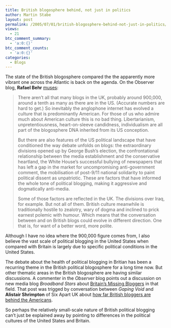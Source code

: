 ```yaml
---
title: British blogosphere behind, not just in politics
author: Martin Stabe
layout: post
permalink: /2005/07/01/british-blogosphere-behind-not-just-in-politics/
views:
  - 21
btc_comment_summary:
  - 'a:0:{}'
btc_comment_counts:
  - 'a:0:{}'
categories:
  - Blogs
---
```

The state of the British blogosphere compared the the apparently more vibrant one across the Atlantic is back on the agenda. On the Observer blog, **Rafael Behr** [muses][1]:

> There aren&#8217;t all that many blogs in the UK, probably around 900,000, around a tenth as many as there are in the US. (Accurate numbers are hard to get.) So inevitably the anglophone internet has evolved a culture that is predominantly American. For those of us who admire much about American culture this is no bad thing. Libertarianism, unpretentiousness, heart-on-sleeve candidness, individualism are all part of the blogosphere DNA inherited from its US conception.
> 
> But there are also features of the US political landscape that have conditioned the way debate unfolds on blogs: the extraordinary divisions opened up by George Bush&rsquo;s election, the confrontational relationship between the media establishment and the conservative heartland, the White House&rsquo;s successful bullying of newspapers that has left a gap in the market for uncompromising anti-government comment, the mobilisation of post-9/11 national solidarity to paint political dissent as unpatriotic. These are factors that have informed the whole tone of political blogging, making it aggressive and dogmatically anti-media.
> 
> Some of those factors are reflected in the UK. The divisions over Iraq, for example. But not all of them. British culture meanwhile is traditionally hostile to zealotry, wary of dogma and inclined to prick earnest polemic with humour. Which means that the conversation between and on British blogs could evolve in different direction. One that is, for want of a better word, more polite.

Although I have no idea where the 900,000 figure comes from, I also believe the vast scale of political blogging in the United States when compared with Britain is largely due to specific political conditions in the United States. 

The debate about the health of political blogging in Britian has been a recurring theme in the British political blogosphere for a long time now. But other thematic areas in the British blogosphere are having similar discussions. A commenter in the *Observer* blog points out a discussion on new media blog *Broadband Stars* about [Britain&rsquo;s Missing Bloggers][2] in that field. That post was trigged by conversation between *Gaping Void* and **Alistair Shrimpton** of Six Apart UK about [how far British bloggers are behind the Americans][3].

So perhaps the relatively small-scale nature of British political blogging can&rsquo;t just be explained away by pointing to differences in the political cultures of the United States and Britain.

 [1]: http://blogs.guardian.co.uk/observer/archives/2005/06/28/uk_blogosphere_rules_ok.html
 [2]: http://www.broadbandstars.co.uk/britains_missing_bloggers/index.html
 [3]: http://www.gapingvoid.com/Moveable_Type/archives/001625.html